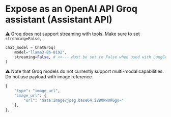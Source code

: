 # Expose as an OpenAI API Groq assistant (Assistant API)

:warning: Groq does not support streaming with tools. Make sure to set `streaming=False,`

```python
chat_model = ChatGroq(
    model="llama3-8b-8192",
    streaming=False, # <<--- Must be set to False when used with LangGraph / Tools
)
```

:warning: Note that Groq models do not currently support multi-modal capabilities. Do not use payload with image reference

```python
{
    "type": "image_url",
    "image_url": {
        "url": "data:image/jpeg;base64,iVBORw0KGgo="
    },
},
```
